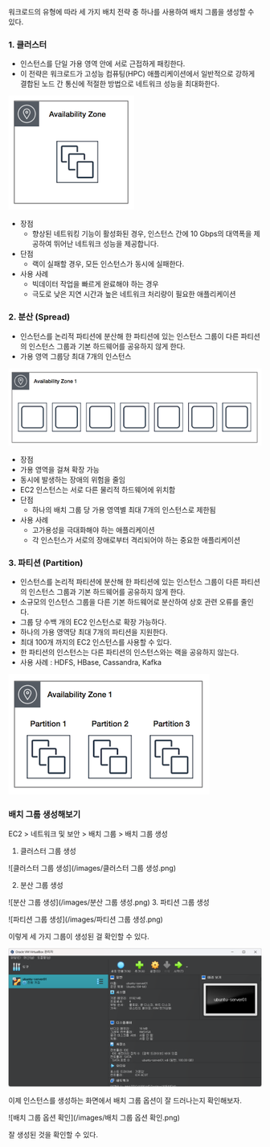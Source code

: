 워크로드의 유형에 따라 세 가지 배치 전략 중 하나를 사용하여 배치 그룹을 생성할 수 있다.

### 1. 클러스터
- 인스턴스를 단일 가용 영역 안에 서로 근접하게 패킹한다.
- 이 전략은 워크로드가 고성능 컴퓨팅(HPC) 애플리케이션에서 일반적으로 강하게 결합된 노드 간 통신에 적절한 방법으로 네트워크 성능을 최대화한다.

![클러스터](/images/클러스터.png)

- 장점
  - 향상된 네트워킹 기능이 활성화된 경우, 인스턴스 간에 10 Gbps의 대역폭을 제공하여 뛰어난 네트워크 성능을 제공합니다.
- 단점
  - 랙이 실패할 경우, 모든 인스턴스가 동시에 실패한다.
- 사용 사례
  - 빅데이터 작업을 빠르게 완료해야 하는 경우
  - 극도로 낮은 지연 시간과 높은 네트워크 처리량이 필요한 애플리케이션


### 2. 분산 (Spread)
- 인스턴스를 논리적 파티션에 분산해 한 파티션에 있는 인스턴스 그룹이 다른 파티션의 인스턴스 그룹과 기본 하드웨어를 공유하지 않게 한다.
- 가용 영역 그룹당 최대 7개의 인스턴스

![분산](/images/분산.png)

- 장점
- 가용 영역을 걸쳐 확장 가능
- 동시에 발생하는 장애의 위험을 줄임
- EC2 인스턴스는 서로 다른 물리적 하드웨어에 위치함
- 단점
  - 하나의 배치 그룹 당 가용 영역별 최대 7개의 인스턴스로 제한됨
- 사용 사례
  - 고가용성을 극대화해야 하는 애플리케이션
  - 각 인스턴스가 서로의 장애로부터 격리되어야 하는 중요한 애플리케이션


### 3. 파티션 (Partition)
- 인스턴스를 논리적 파티션에 분산해 한 파티션에 있는 인스턴스 그룹이 다른 파티션의 인스턴스 그룹과 기본 하드웨어를 공유하지 않게 한다.
- 소규모의 인스턴스 그룹을 다른 기본 하드웨어로 분산하여 상호 관련 오류를 줄인다.
- 그룹 당 수백 개의 EC2 인스턴스로 확장 가능하다.
- 하나의 가용 영역당 최대 7개의 파티션을 지원한다.
- 최대 100개 까지의 EC2 인스턴스를 사용할 수 있다.
- 한 파티션의 인스턴스는 다른  파티션의 인스턴스와는 랙을 공유하지 않는다.
- 사용 사례 : HDFS, HBase, Cassandra, Kafka

![파티션](/images/파티션.png)


### 배치 그룹 생성해보기
EC2 > 네트워크 및 보안 > 배치 그룹 > 배치 그룹 생성

1. 클러스터 그룹 생성

![클러스터 그룹 생성](/images/클러스터 그룹 생성.png)

2. 분산 그룹 생성

![분산 그룹 생성](/images/분산 그룹 생성.png)
3. 파티션 그룹 생성

![파티션 그룹 생성](/images/파티션 그룹 생성.png)

이렇게 세 가지 그룹이 생성된 걸 확인할 수 있다.

![배치 그룹 생성 확인](/images/확인.png)

이제 인스턴스를 생성하는 화면에서 배치 그룹 옵션이 잘 드러나는지 확인해보자.

![배치 그룹 옵션 확인](/images/배치 그룹 옵션 확인.png)

잘 생성된 것을 확인할 수 있다.
